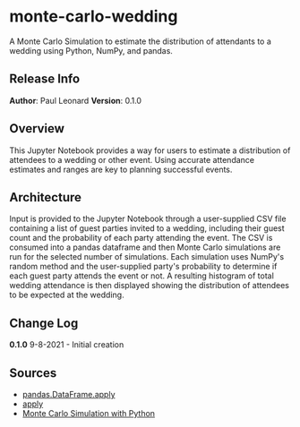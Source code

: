 # monte-carlo-wedding
A Monte Carlo Simulation to estimate the distribution of attendants to a wedding using Python, NumPy, and pandas.


## Release Info
**Author**: Paul Leonard
**Version**: 0.1.0


## Overview
This Jupyter Notebook provides a way for users to estimate a distribution of attendees to a wedding or other event.  Using accurate attendance estimates and ranges are key to planning successful events.


## Architecture
Input is provided to the Jupyter Notebook through a user-supplied CSV file containing a list of guest parties invited to a wedding, including their guest count and the probability of each party attending the event.  The CSV is consumed into a pandas dataframe and then Monte Carlo simulations are run for the selected number of simulations.  Each simulation uses NumPy's random method and the user-supplied party's probability to determine if each guest party attends the event or not.  A resulting histogram of total wedding attendance is then displayed showing the distribution of attendees to be expected at the wedding.


## Change Log
**0.1.0** 9-8-2021 - Initial creation


## Sources
- [pandas.DataFrame.apply](https://pandas.pydata.org/docs/reference/api/pandas.DataFrame.apply.html)
- [apply](https://www.geeksforgeeks.org/create-a-new-column-in-pandas-dataframe-based-on-the-existing-columns/)
- [Monte Carlo Simulation with Python](https://pbpython.com/monte-carlo.html)

